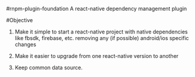 #rnpm-plugin-foundation
A react-native dependency management plugin

#Objective
1. Make it simple to start a react-native project with native dependencies
   like fbsdk, firebase, etc. removing any (if possible) android/ios 
   specific changes

2. Make it easier to upgrade from one react-native version to another

3. Keep common data source.
